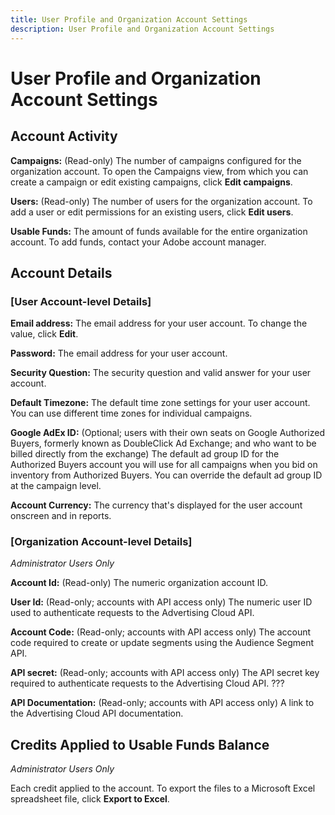 ```yaml
---
title: User Profile and Organization Account Settings 
description: User Profile and Organization Account Settings 
---
```

# User Profile and Organization Account Settings 

## Account Activity

**Campaigns:** (Read-only) The number of campaigns configured for the organization account. To open the Campaigns view, from which you can create a campaign or edit existing campaigns, click **Edit campaigns**.

**Users:** (Read-only) The number of users for the organization account. To add a user or edit permissions for an existing users, click **Edit users**.

**Usable Funds:** The amount of funds available for the entire organization account. To add funds, contact your Adobe account manager.

## Account Details

### [User Account-level Details]

**Email address:** The email address for your user account. To change the value, click **Edit**.

**Password:** The email address for your user account.

**Security Question:** The security question and valid answer for your user account.

**Default Timezone:** The default time zone settings for your user account. You can use different time zones for individual campaigns.<!-- Does this have any effect on reporting/attribution that we need to mention, or just how date ranges like "Last 3 days" work?-->

**Google AdEx ID:** (Optional; users with their own seats on Google Authorized Buyers, formerly known as DoubleClick Ad Exchange; and who want to be billed directly from the exchange) The default ad group ID for the Authorized Buyers account you will use for all campaigns when you bid on inventory from Authorized Buyers. You can override the default ad group ID at the campaign level.

**Account Currency:** The currency that's displayed for the user account onscreen and in reports.

### [Organization Account-level Details]

*Administrator Users Only*

**Account Id:** (Read-only) The numeric organization account ID.

**User Id:** (Read-only; accounts with API access only) The numeric user ID used to authenticate requests to the Advertising Cloud API. <!-- Or do all users have one, whether or not they actually use the API? -->

**Account Code:** (Read-only; accounts with API access only) The account code required to create or update segments using the Audience Segment API. <!-- Or do all users have one, whether or not they actually use the API? -->

**API secret:** (Read-only; accounts with API access only) The API secret key required to authenticate requests to the Advertising Cloud API. ??? <!-- Or do all users have one, whether or not they actually use the API? -->

**API Documentation:** (Read-only; accounts with API access only) A link to the Advertising Cloud API documentation.<!-- Or do all users have a link, whether or not they actually use the API? -->

## Credits Applied to Usable Funds Balance

*Administrator Users Only*

Each credit applied to the account. To export the files to a Microsoft Excel spreadsheet file, click **Export to Excel**.

<!--
>[!MORELIKETHIS]
>
>* [Edit Your Own User Profile](/help/dsp/admin/user-own-profile-edit.md)
-->
